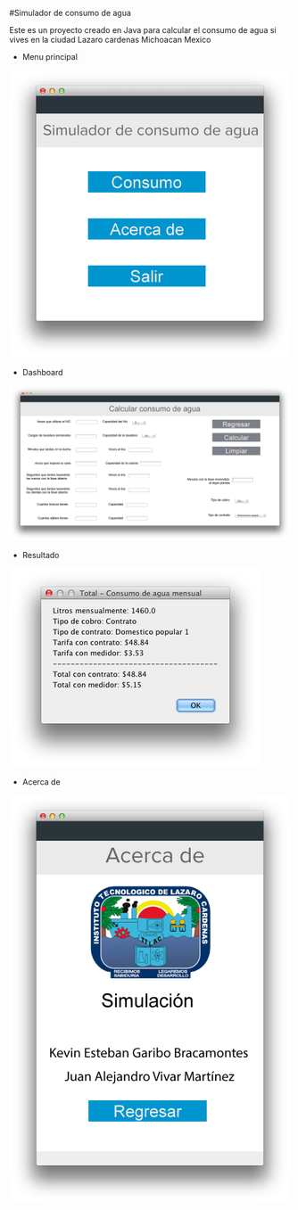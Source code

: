 #Simulador de consumo de agua

Este es un proyecto creado en Java para calcular el consumo de agua si vives en la ciudad Lazaro cardenas Michoacan Mexico

+ Menu principal

![image](screenshots/captura1.png)

+ Dashboard

![image](screenshots/captura2.png)

+ Resultado

![image](screenshots/captura3.png)

+ Acerca de

![image](screenshots/captura4.png)


